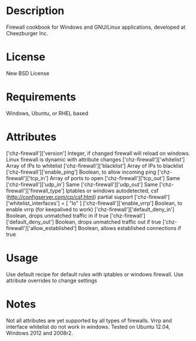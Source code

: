 Description
===========
Firewall cookbook for Windows and GNU/Linux applications, developed at Cheezburger Inc.

License
=======
New BSD License

Requirements
============
Windows, Ubuntu, or RHEL based

Attributes
==========
['chz-firewall']['version']		Integer, if changed firewall will reload on windows. 
					Linux firewall is dynamic with attribute changes
['chz-firewall']['whitelist']		Array of IPs to whitelist
['chz-firewall']['blacklist']		Array of IPs to blacklist
['chz-firewall']['enable_ping']		Boolean, to allow incoming ping
['chz-firewall']['tcp_in']		Array of ports to open
['chz-firewall']['tcp_out']		Same
['chz-firewall']['udp_in'] 		Same
['chz-firewall']['udp_out']		Same
['chz-firewall']['firewall_type']	Iptables or windows autodetected, csf (http://configserver.com/cp/csf.html) partial support
['chz-firewall']['whitelist_interfaces'] = [ "lo" ]
['chz-firewall']['enable_vrrp']         Boolean, to enable vrrp (for keepalived to work)
['chz-firewall']['default_deny_in']     Boolean, drops unmatched traffic in if true
['chz-firewall']['default_deny_out']    Boolean, drops unmatched traffic out if true
['chz-firewall']['allow_established']   Boolean, allows established connections if true


Usage
=====
Use default recipe for default rules with iptables or windows firewall.
Use attribute overrides to change settings

Notes
=====
Not all attributes are yet supported by all types of firewalls. Vrrp and interface whitelist do not work in windows.
Tested on Ubuntu 12.04, Windows 2012 and 2008r2.
